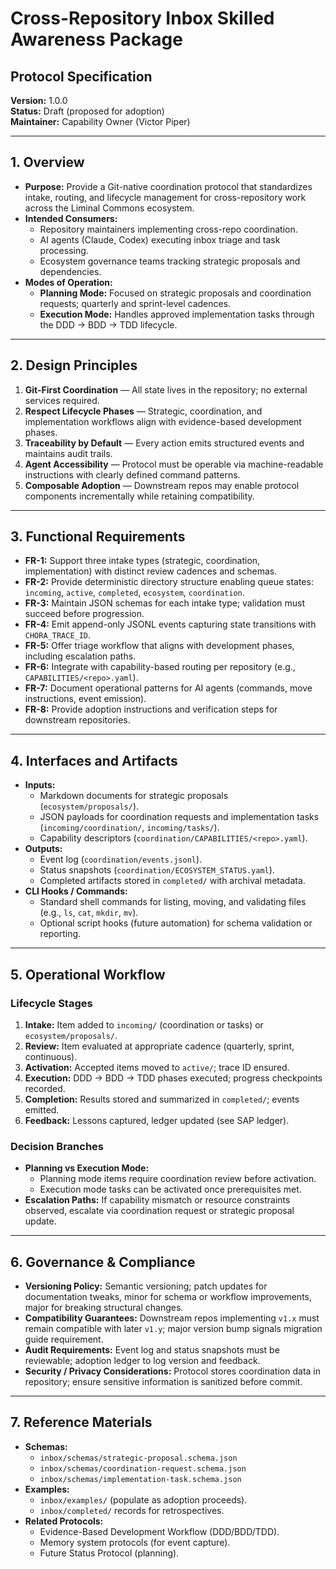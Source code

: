 # Cross-Repository Inbox Skilled Awareness Package  
## Protocol Specification

**Version:** 1.0.0  
**Status:** Draft (proposed for adoption)  
**Maintainer:** Capability Owner (Victor Piper)  

---

## 1. Overview
- **Purpose:** Provide a Git-native coordination protocol that standardizes intake, routing, and lifecycle management for cross-repository work across the Liminal Commons ecosystem.
- **Intended Consumers:**  
  - Repository maintainers implementing cross-repo coordination.  
  - AI agents (Claude, Codex) executing inbox triage and task processing.  
  - Ecosystem governance teams tracking strategic proposals and dependencies.
- **Modes of Operation:**  
  - **Planning Mode:** Focused on strategic proposals and coordination requests; quarterly and sprint-level cadences.  
  - **Execution Mode:** Handles approved implementation tasks through the DDD → BDD → TDD lifecycle.

---

## 2. Design Principles
1. **Git-First Coordination** — All state lives in the repository; no external services required.  
2. **Respect Lifecycle Phases** — Strategic, coordination, and implementation workflows align with evidence-based development phases.  
3. **Traceability by Default** — Every action emits structured events and maintains audit trails.  
4. **Agent Accessibility** — Protocol must be operable via machine-readable instructions with clearly defined command patterns.  
5. **Composable Adoption** — Downstream repos may enable protocol components incrementally while retaining compatibility.

---

## 3. Functional Requirements
- **FR-1:** Support three intake types (strategic, coordination, implementation) with distinct review cadences and schemas.  
- **FR-2:** Provide deterministic directory structure enabling queue states: `incoming`, `active`, `completed`, `ecosystem`, `coordination`.  
- **FR-3:** Maintain JSON schemas for each intake type; validation must succeed before progression.  
- **FR-4:** Emit append-only JSONL events capturing state transitions with `CHORA_TRACE_ID`.  
- **FR-5:** Offer triage workflow that aligns with development phases, including escalation paths.  
- **FR-6:** Integrate with capability-based routing per repository (e.g., `CAPABILITIES/<repo>.yaml`).  
- **FR-7:** Document operational patterns for AI agents (commands, move instructions, event emission).  
- **FR-8:** Provide adoption instructions and verification steps for downstream repositories.

---

## 4. Interfaces and Artifacts
- **Inputs:**  
  - Markdown documents for strategic proposals (`ecosystem/proposals/`).  
  - JSON payloads for coordination requests and implementation tasks (`incoming/coordination/`, `incoming/tasks/`).  
  - Capability descriptors (`coordination/CAPABILITIES/<repo>.yaml`).  
- **Outputs:**  
  - Event log (`coordination/events.jsonl`).  
  - Status snapshots (`coordination/ECOSYSTEM_STATUS.yaml`).  
  - Completed artifacts stored in `completed/` with archival metadata.  
- **CLI Hooks / Commands:**  
  - Standard shell commands for listing, moving, and validating files (e.g., `ls`, `cat`, `mkdir`, `mv`).  
  - Optional script hooks (future automation) for schema validation or reporting.

---

## 5. Operational Workflow
### Lifecycle Stages
1. **Intake:** Item added to `incoming/` (coordination or tasks) or `ecosystem/proposals/`.  
2. **Review:** Item evaluated at appropriate cadence (quarterly, sprint, continuous).  
3. **Activation:** Accepted items moved to `active/`; trace ID ensured.  
4. **Execution:** DDD → BDD → TDD phases executed; progress checkpoints recorded.  
5. **Completion:** Results stored and summarized in `completed/`; events emitted.  
6. **Feedback:** Lessons captured, ledger updated (see SAP ledger).

### Decision Branches
- **Planning vs Execution Mode:**  
  - Planning mode items require coordination review before activation.  
  - Execution mode tasks can be activated once prerequisites met.
- **Escalation Paths:** If capability mismatch or resource constraints observed, escalate via coordination request or strategic proposal update.

---

## 6. Governance & Compliance
- **Versioning Policy:** Semantic versioning; patch updates for documentation tweaks, minor for schema or workflow improvements, major for breaking structural changes.  
- **Compatibility Guarantees:** Downstream repos implementing `v1.x` must remain compatible with later `v1.y`; major version bump signals migration guide requirement.  
- **Audit Requirements:** Event log and status snapshots must be reviewable; adoption ledger to log version and feedback.  
- **Security / Privacy Considerations:** Protocol stores coordination data in repository; ensure sensitive information is sanitized before commit.

---

## 7. Reference Materials
- **Schemas:**  
  - `inbox/schemas/strategic-proposal.schema.json`  
  - `inbox/schemas/coordination-request.schema.json`  
  - `inbox/schemas/implementation-task.schema.json`
- **Examples:**  
  - `inbox/examples/` (populate as adoption proceeds).  
  - `inbox/completed/` records for retrospectives.
- **Related Protocols:**  
  - Evidence-Based Development Workflow (DDD/BDD/TDD).  
  - Memory system protocols (for event capture).  
  - Future Status Protocol (planning).

